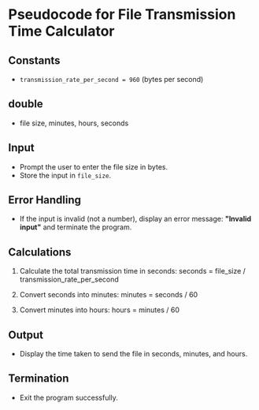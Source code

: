 # Pseudocode for File Transmission Time Calculator

## Constants
- `transmission_rate_per_second = 960` (bytes per second)
## double
- file size, minutes, hours, seconds
## Input
- Prompt the user to enter the file size in bytes.
- Store the input in `file_size`.

## Error Handling
- If the input is invalid (not a number), display an error message: **"Invalid input"** and terminate the program.

## Calculations
1. Calculate the total transmission time in seconds:
seconds = file_size / transmission_rate_per_second


2. Convert seconds into minutes:
minutes = seconds / 60


3. Convert minutes into hours:
hours = minutes / 60



## Output
- Display the time taken to send the file in seconds, minutes, and hours.

## Termination
- Exit the program successfully.
